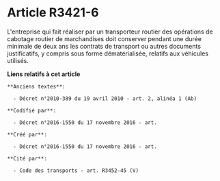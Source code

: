 # Article R3421-6

L'entreprise qui fait réaliser par un transporteur routier des opérations de cabotage routier de marchandises doit conserver
pendant une durée minimale de deux ans les contrats de transport ou autres documents justificatifs, y compris sous forme
dématérialisée, relatifs aux véhicules utilisés.

**Liens relatifs à cet article**

	**Anciens textes**:

	  - Décret n°2010-389 du 19 avril 2010 - art. 2, alinéa 1 (Ab)

	**Codifié par**:

	  - Décret n°2016-1550 du 17 novembre 2016 - art.

	**Créé par**:

	  - Décret n°2016-1550 du 17 novembre 2016 - art.

	**Cité par**:

	  - Code des transports - art. R3452-45 (V)
